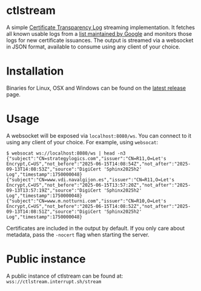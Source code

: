 # ctlstream

A simple [Certificate Transparency Log](https://en.wikipedia.org/wiki/Certificate_Transparency) streaming implementation. It fetches all known usable logs from a [list maintained by Google](https://www.gstatic.com/ct/log_list/v3/all_logs_list.json) and monitors those logs for new certificate issuances. The output is streamed via a websocket in JSON format, available to consume using any client of your choice.

# Installation

Binaries for Linux, OSX and Windows can be found on the [latest release](https://github.com/thoaid/ctlstream/releases/latest) page. 

# Usage

A websocket will be exposed via `localhost:8080/ws`. You can connect to it using any client of your choice. For example, using `websocat`:

```
$ websocat ws://localhost:8080/ws | head -n3
{"subject":"CN=strategylogics.com","issuer":"CN=R11,O=Let's Encrypt,C=US","not_before":"2025-06-15T14:08:54Z","not_after":"2025-09-13T14:08:53Z","source":"DigiCert 'Sphinx2025h2' Log","timestamp":1750000048}
{"subject":"CN=www.vdi.navalgijon.es","issuer":"CN=R11,O=Let's Encrypt,C=US","not_before":"2025-06-15T13:57:20Z","not_after":"2025-09-13T13:57:19Z","source":"DigiCert 'Sphinx2025h2' Log","timestamp":1750000048}
{"subject":"CN=www.m.notturni.com","issuer":"CN=R10,O=Let's Encrypt,C=US","not_before":"2025-06-15T14:08:52Z","not_after":"2025-09-13T14:08:51Z","source":"DigiCert 'Sphinx2025h2' Log","timestamp":1750000048}
```
Certificates are included in the output by default. If you only care about metadata, pass the `-nocert` flag when starting the server.


# Public instance

A public instance of ctlstream can be found at: `wss://ctlstream.interrupt.sh/stream`